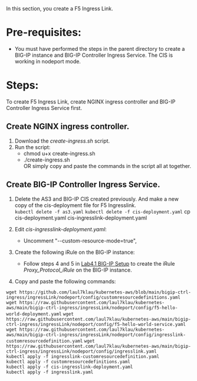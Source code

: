 In this section, you create a F5 Ingress Link. 

# Pre-requisites:
- You must have performed the steps in the parent directory to create a BIG-IP instance and BIG-IP Controller Ingress Service. The CIS is working in nodeport mode.

# Steps:
To create F5 Ingress Link, create NGINX ingress controller and BIG-IP Controller Ingress Service first.  
## Create NGINX ingress controller.   
1. Download the *create-ingress.sh* script.  
2. Run the script:  
   - chmod u+x create-ingress.sh    
   - ./create-ingress.sh   
   OR simply copy and paste the commands in the script all at together.   
   
## Create BIG-IP Controller Ingress Service.  
1. Delete the AS3 and BIG-IP CIS created previously. And make a new copy of the cis-deployment file for F5 Ingresslink.  
``kubectl delete -f as3.yaml`` 
``kubectl delete -f cis-deployment.yaml`` 
cp cis-deployment.yaml cis-ingresslink-deployment.yaml  

2. Edit *cis-ingresslink-deployment.yaml*:  
	 - Uncomment "--custom-resource-mode=true",  
3. Create the following iRule on the BIG-IP instance:
   - Follow steps 4 and 5 in [Lab4.1 BIG-IP Setup](https://clouddocs.f5.com/training/community/containers/html/class1/module4/lab1.html) to create the iRule *Proxy_Protocol_iRule* on the BIG-IP instance.  
4. Copy and paste the following commands:  

``wget https://github.com/laul7klau/kubernetes-aws/blob/main/bigip-ctrl-ingress/ingressLink/nodeport/config/customresourcedefinitions.yaml ``    
``wget https://raw.githubusercontent.com/laul7klau/kubernetes-aws/main/bigip-ctrl-ingress/ingressLink/nodeport/config/f5-hello-world-deployment.yaml`` 
``wget https://raw.githubusercontent.com/laul7klau/kubernetes-aws/main/bigip-ctrl-ingress/ingressLink/nodeport/config/f5-hello-world-service.yaml``    
``wget https://raw.githubusercontent.com/laul7klau/kubernetes-aws/main/bigip-ctrl-ingress/ingressLink/nodeport/config/ingresslink-customresourcedefinition.yaml`` 
``wget https://raw.githubusercontent.com/laul7klau/kubernetes-aws/main/bigip-ctrl-ingress/ingressLink/nodeport/config/ingresslink.yaml``   
``kubectl apply -f ingresslink-customresourcedefinition.yaml``    
``kubectl apply -f customresourcedefinitions.yaml``   
``kubectl apply -f cis-ingresslink-deployment.yaml``   
``kubectl apply -f ingresslink.yaml``    





 
